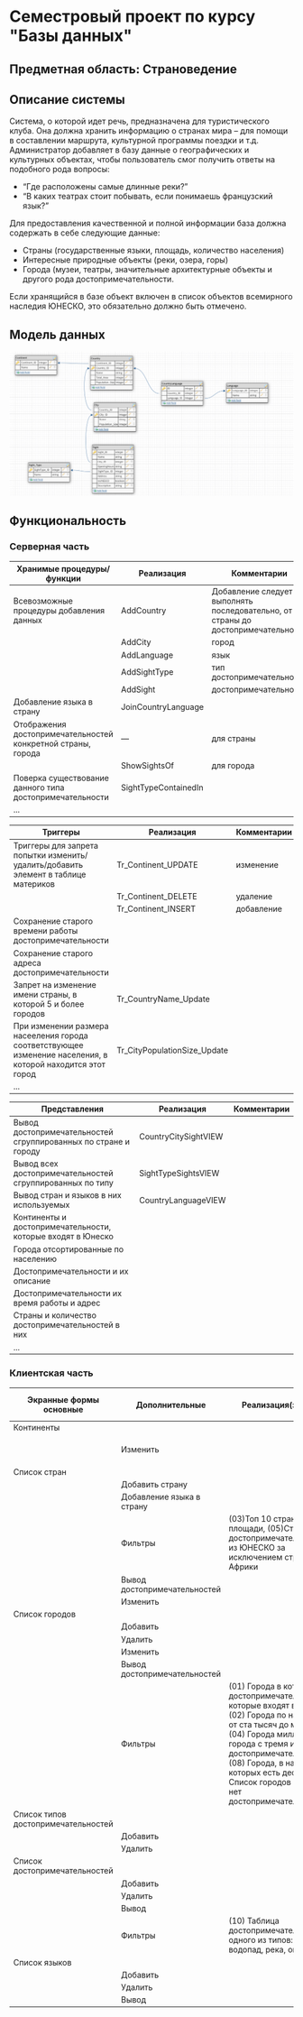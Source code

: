 # Семестровый проект по курсу "Базы данных"

## Предметная область: Страноведение

## Описание системы

Система, о которой идет речь, предназначена для туристического клуба. Она должна хранить информацию о странах мира – для помощи в составлении маршрута, культурной программы поездки и т.д.
Администратор добавляет в базу данные о географических и культурных объектах, чтобы пользователь смог получить ответы на подобного рода вопросы:
*   “Где расположены самые длинные реки?”
*   “В каких театрах стоит побывать, если понимаешь французский язык?”

Для предоставления качественной и полной информации база должна содержать в себе следующие данные:
*   Страны (государственные языки, площадь, количество населения)
*   Интересные природные объекты (реки, озера, горы)
*   Города (музеи, театры, значительные архитектурные объекты и другого рода достопримечательности.

Если хранящийся в базе объект включен в список объектов всемирного наследия ЮНЕСКО, это обязательно должно быть отмечено.

## Модель данных
![Alt text](./images/Schema.png?raw=true)

## Функциональность

### Серверная часть

| Хранимые процедуры/функции | Реализация | Комментарии |
|----------------------------|------------|-------------|
| Всевозможные процедуры добавления данных | AddCountry | Добавление следует выполнять последовательно, от страны до достопримечательности |
|                            | AddCity    | город       |
|                            | AddLanguage | язык       |
|                            | AddSightType | тип достопримечательности |
|                            | AddSight | достопримечательность |
| Добавление языка в страну  | JoinCountryLanguage |    |
| Отображения достопримечательностей конкретной страны, города | — | для страны |
|                            | ShowSightsOf | для города |
Поверка существование данного типа достопримечательности | SightTypeContainedIn | |	
| ... | | |

| Триггеры | Реализация | Комментарии |
|----------|------------|-------------|
| Триггеры для запрета попытки изменить/удалить/добавить элемент в таблице материков | Tr_Continent_UPDATE | изменение |
|          | Tr_Continent_DELETE | удаление |
|          | Tr_Continent_INSERT | добавление |
| Сохранение старого  времени работы достопримечательности | | |		
| Сохранение старого  адреса достопримечательности | | | 
| Запрет на изменение имени страны, в которой 5 и более городов | Tr_CountryName_Update | |	
| При изменении размера насееления города соответствующее изменение населения, в которой находится этот город | Tr_CityPopulationSize_Update | |
| ... | | |

| Представления | Реализация | Комментарии |
|---------------|------------|-------------|
| Вывод достопримечательностей сгруппированных по стране и городу | CountryCitySightVIEW | |	
| Вывод всех достопримечательностей сгруппированных по типу | SightTypeSightsVIEW | |	
| Вывод стран и языков в них используемых | CountryLanguageVIEW | |
| Континенты и достопримечательности, которые входят в Юнеско | | |
| Города отсортированные по населению | | |
| Достопримечательности и их описание | | |
| Достопримечательности их время работы и адрес | | |
| Страны и количество достопримечательностей в них | | |
| ... | | |		

### Клиентская часть

| Экранные формы основные | Дополнительные | Реализация(запрос) | Что здесь можно использовать из серверной части |
|-------------------------|----------------|--------------------|-------------------------------------------------|
| Континенты              |                |                    |                                                 |
|                         | Изменить       |                    | Tr_Continent_INSERT, Tr_Continent_UPDATE, Tr_Continent_DELETE |
| Список стран            |                |                    |                                                 | 
|                         | Добавить страну |                   | AddCountry                                      | 
|                         | Добавление языка в страну |         | JoinCountryLanguage                             |
|                         | Фильтры        | (03)Топ 10 стран по площади,  (05)Страны с достопримечательностями из ЮНЕСКО за исключением стран из Африки | |
|                         | Вывод достопримечательностей |      | CountryCitySightVIEW                            |
|                         | Изменить       |                    | Tr_CountryName_Update                           |
| Список городов          |                |                    |                                                 |
|                         | Добавить       |                    | AddCity                                         |
|                         | Удалить        |                    |                                                 |
|                         | Изменить       |                    | Tr_CityPopulationSize_Update                    |
|                         | Вывод достопримечательностей |      | ShowSightsOf, CountryCitySightVIEW              |
|                         | Фильтры        | (01) Города в которых есть достопримечательности, которые входят в ЮНЕСКО, (02) Города по населению от ста тысяч до миллиона, (04) Города миллионники и города с тремя или более достопримечательностями, (08) Города, в названии которых есть дефис, (12) Список городов в которых нет достопримечательностей | |
| Список типов достопримечательностей |    |                    |                                                 |
|                         | Добавить       |                    | AddSightType                                    |
|                         | Удалить	       |                    |                                                 |
| Список достопримечательностей |          |                    |                                                 |
|                         | Добавить       |                    | AddSight                                        |
|                         | Удалить	       |                    |                                                 |  
|                         | Вывод          |                    | SightTypeSightsVIEW                             |
|                         | Фильтры        | (10) Таблица достопримечательностей одного из типов: озеро, водопад, река, океан | |
| Список языков           |                |                    |                                                 |
|                         | Добавить       |                    | AddLanguage                                     |
|                         | Удалить	       |                    |                                                 |  
|                         | Вывод          |                    | CountryLanguageVIEW                             |























